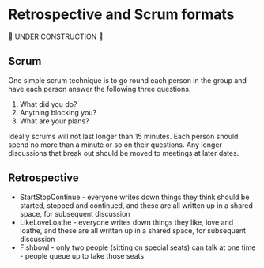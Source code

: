 Retrospective and Scrum formats
===============================

:construction: UNDER CONSTRUCTION :construction:

Scrum
-----

One simple scrum technique is to go round each person in the group and have each person answer the following three questions.

1. What did you do?
2. Anything blocking you?
3. What are your plans?

Ideally scrums will not last longer than 15 minutes.  Each person should spend no more than a minute or so on their questions.  Any longer discussions that break out should be moved to meetings at later dates.  

Retrospective
--------

* StartStopContinue - everyone writes down things they think should be started, stopped and continued, and these are all written up in a shared space, for subsequent discussion
* LikeLoveLoathe - everyone writes down things they like, love and loathe, and these are all written up in a shared space, for subsequent discussion
* Fishbowl - only two people (sitting on special seats) can talk at one time - people queue up to take those seats

